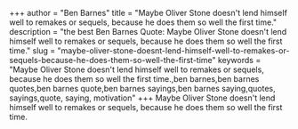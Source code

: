 +++
author = "Ben Barnes"
title = "Maybe Oliver Stone doesn't lend himself well to remakes or sequels, because he does them so well the first time."
description = "the best Ben Barnes Quote: Maybe Oliver Stone doesn't lend himself well to remakes or sequels, because he does them so well the first time."
slug = "maybe-oliver-stone-doesnt-lend-himself-well-to-remakes-or-sequels-because-he-does-them-so-well-the-first-time"
keywords = "Maybe Oliver Stone doesn't lend himself well to remakes or sequels, because he does them so well the first time.,ben barnes,ben barnes quotes,ben barnes quote,ben barnes sayings,ben barnes saying,quotes, sayings,quote, saying, motivation"
+++
Maybe Oliver Stone doesn't lend himself well to remakes or sequels, because he does them so well the first time.
